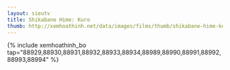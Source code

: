 ```yaml
---
layout: sieutv
title: Shikabane Hime: Kuro
thumb: http://xemhoathinh.net/data/images/films/thumb/shikabane-hime-kuro-shikabane-hime-kuro-2012.jpg
---
```

{% include xemhoathinh_bo tap="88929,88930,88931,88932,88933,88934,88989,88990,88991,88992,88993,88994" %} 

